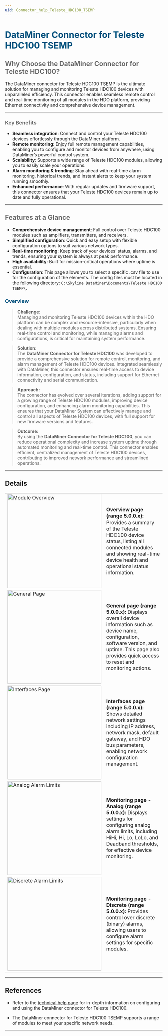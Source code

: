 ```yaml
---
uid: Connector_help_Teleste_HDC100_TSEMP
---
```

# <span style="color: #00517d;">**DataMiner Connector for Teleste HDC100 TSEMP**</span>

## <span style="color: #6d6d6d;">Why Choose the DataMiner Connector for Teleste HDC100?</span>

The DataMiner connector for Teleste HDC100 TSEMP is the ultimate solution for managing and monitoring Teleste HDC100 devices with unparalleled efficiency. This connector enables seamless remote control and real-time monitoring of all modules in the HDO platform, providing Ethernet connectivity and comprehensive device management.

---

### <span style="color: #6d6d6d;">Key Benefits</span>

- **Seamless integration**: Connect and control your Teleste HDC100 devices effortlessly through the DataMiner platform.
- **Remote monitoring**: Enjoy full remote management capabilities, enabling you to configure and monitor devices from anywhere, using DataMiner’s powerful control system.
- **Scalability**: Supports a wide range of Teleste HDC100 modules, allowing you to easily scale your operations.
- **Alarm monitoring & trending**: Stay ahead with real-time alarm monitoring, historical trends, and instant alerts to keep your system running smoothly.
- **Enhanced performance**: With regular updates and firmware support, this connector ensures that your Teleste HDC100 devices remain up to date and fully operational.

---

## <span style="color: #6d6d6d;">Features at a Glance</span>

- **Comprehensive device management**: Full control over Teleste HDC100 modules such as amplifiers, transmitters, and receivers.
- **Simplified configuration**: Quick and easy setup with flexible configuration options to suit various network types.
- **Real-time monitoring**: Keep track of your devices’ status, alarms, and trends, ensuring your system is always at peak performance.
- **High availability**: Built for mission-critical operations where uptime is essential.
- **Configuration**: This page allows you to select a specific .csv file to use for the configuration of the elements. The config files must be located in the following directory: `C:\Skyline DataMiner\Documents\Teleste HDC100 TSEMP\`.

### <span style="color: #00517d;">Overview</span>

> **Challenge:**  
> Managing and monitoring Teleste HDC100 devices within the HDO platform can be complex and resource-intensive, particularly when dealing with multiple modules across distributed systems. Ensuring real-time control and monitoring, while managing alarms and configurations, is critical for maintaining system performance.

> **Solution:**  
> The **DataMiner Connector for Teleste HDC100** was developed to provide a comprehensive solution for remote control, monitoring, and alarm management of Teleste HDC100 devices. Integrated seamlessly with DataMiner, this connector ensures real-time access to device information, configuration, and status, including support for Ethernet connectivity and serial communication.

> **Approach:**  
> The connector has evolved over several iterations, adding support for a growing range of Teleste HDC100 modules, improving device configuration, and enhancing alarm monitoring capabilities. This ensures that your DataMiner System can effectively manage and control all aspects of Teleste HDC100 devices, with full support for new firmware versions and features.

> **Outcome:**  
> By using the **DataMiner Connector for Teleste HDC100**, you can reduce operational complexity and increase system uptime through automated monitoring and real-time control. This connector enables efficient, centralized management of Teleste HDC100 devices, contributing to improved network performance and streamlined operations.

---
## Details

|   |   |
|---|---|
| <img src="~/connector/images/TelesteHDC100ModuleOverview.PNG" alt="Module Overview" width="300px" />  | **Overview page (range 5.0.0.x):** Provides a summary of the Teleste HDC100 device status, listing all connected modules and showing real-time device health and operational status information. |
| <img src="~/connector/images/TelesteHDC100GeneralPage.PNG" alt="General Page" width="300px" />  | **General page (range 5.0.0.x):** Displays overall device information such as device name, configuration, software version, and uptime. This page also provides quick access to reset and monitoring actions. |
| <img src="~/connector/images/TelesteHDC100InterfacesPage.PNG" alt="Interfaces Page" width="300px" />  | **Interfaces page (range 5.0.0.x):** Shows detailed network settings including IP address, network mask, default gateway, and HDO bus parameters, enabling network configuration management. |
| <img src="~/connector/images/TelesteHDC100MonitoringAnalogAlarmLimits.PNG" alt="Analog Alarm Limits" width="300px" />  | **Monitoring page - Analog (range 5.0.0.x):** Displays settings for configuring analog alarm limits, including HiHi, Hi, Lo, LoLo, and Deadband thresholds, for effective device monitoring. |
| <img src="~/connector/images/TelesteHDCMonitoringDiscreteAlarmLimits.PNG" alt="Discrete Alarm Limits" width="300px" />  | **Monitoring page - Discrete (range 5.0.0.x):** Provides control over discrete (binary) alarms, allowing users to configure alarm settings for specific modules. |

---
## References

- Refer to the [technical help page](xref:Connector_help_Teleste_HDC100_TSEMP_Technical) for in-depth information on configuring and using the DataMiner connector for Teleste HDC100.

- The DataMiner connector for Teleste HDC100 TSEMP supports a range of modules to meet your specific network needs.

---
